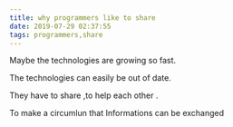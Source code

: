 ```yaml
---
title: why programmers like to share
date: 2019-07-29 02:37:55
tags: programmers,share
---
```


Maybe the technologies are growing so fast.

The technologies can easily be out of date.

They have to share ,to help each other .

To make a circumlun that Informations can be exchanged